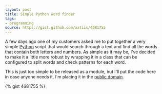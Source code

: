 ```yaml
---
layout: post
title: Simple Python word finder
tags:
- programming
source: https://gist.github.com/aatiis/4681755
---
```


A few days ago one of my customers asked me to put together a very simple
[Python][1] script that would search through a text and find all the words that
contain both letters and numbers. As simple as it may be, I've decided to make
it a little more robust by wrapping it in a class that can be configured to
split words and check patterns for each word.

[1]: http://www.python.org/

This is just too simple to be released as a module, but I'll put the code here
in case anyone needs it. I'm placing it in the [public domain][2].

[2]: http://en.wikipedia.org/wiki/Public_domain

{% gist 4681755 %}
